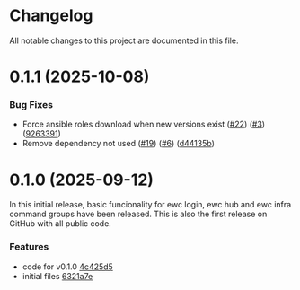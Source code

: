 # Changelog

All notable changes to this project are documented in this file.

# 0.1.1 (2025-10-08)

### Bug Fixes

* Force ansible roles download when new versions exist ([#22](https://github.com/ewcloud/ewccli/pull/22)) ([#3](https://github.com/ewcloud/ewccli/issues/3)) ([9263391](https://github.com/ewcloud/ewccli/commit/92633917a71d3cf5cf6aea23f4fef83e052f3f92))
* Remove dependency not used ([#19](https://github.com/ewcloud/ewccli/pull/19)) ([#6](https://github.com/ewcloud/ewccli/issues/6)) ([d44135b](https://github.com/ewcloud/ewccli/commit/d44135bbaf8864722dc324f201d0ad4f61c5a89d))

# 0.1.0 (2025-09-12)

In this initial release, basic funcionality for ewc login, ewc hub and ewc infra command groups have been released. This is also the first release on GitHub with all public code.

### Features

* code for v0.1.0 [4c425d5](https://github.com/ewcloud/ewccli/commit/4c425d57e0d24a64161c8faddb59643107547625)
* initial files [6321a7e](https://github.com/ewcloud/ewccli/commit/6321a7e8b42e68e0b19042f42382e8ad030f469a)

